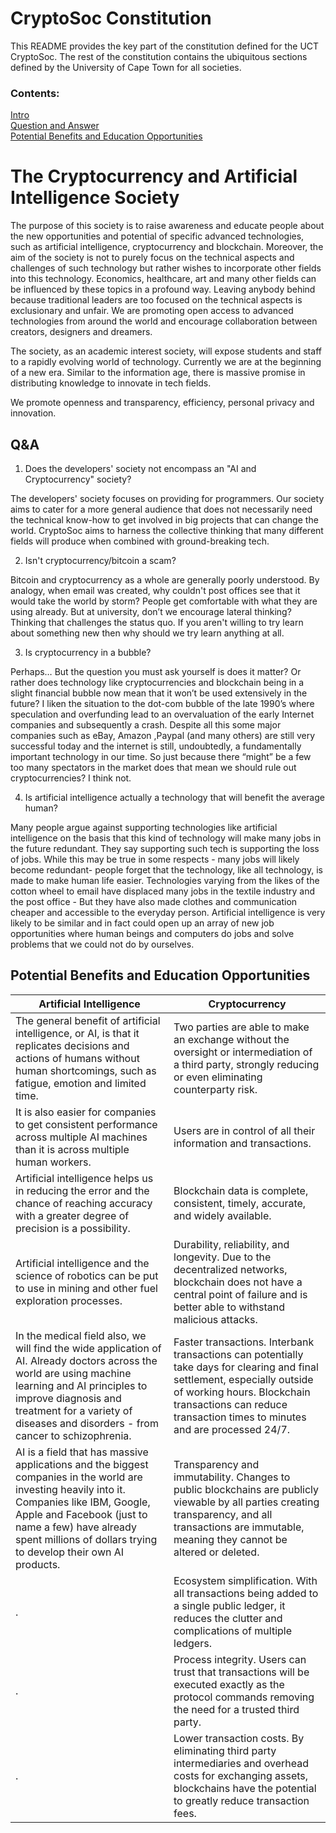 # CryptoSoc Constitution

This README provides the key part of the constitution defined for the UCT CryptoSoc. The rest of the constitution contains the ubiquitous sections defined by the University of Cape Town for all societies.

### Contents: 

[Intro](#the-cryptocurrency-and-artificial-intelligence-society)<br>
[Question and Answer](#qa)<br>
[Potential Benefits and Education Opportunities](#potential-benefits-and-education-opportunities)<br>


# The Cryptocurrency and Artificial Intelligence Society

The purpose of this society is to raise awareness and educate people about the new opportunities and potential of specific advanced technologies, such as artificial intelligence, cryptocurrency and blockchain. Moreover, the aim of the society is not to purely focus on the technical aspects and challenges of such technology but rather wishes to incorporate other fields into this technology. Economics, healthcare, art and many other fields can be influenced by these topics in a profound way. Leaving anybody behind because traditional leaders are too focused on the technical aspects is exclusionary and unfair. We are promoting open access to advanced technologies from around the world and encourage collaboration between creators, designers and dreamers. 

The society, as an academic interest society, will expose students and staff to a rapidly evolving world of technology. Currently we are at the beginning of a new era. Similar to the information age, there is massive promise in distributing knowledge to innovate in tech fields.
 
We promote openness and transparency, efficiency, personal privacy and innovation.

## Q&A
 
1. Does the developers' society not encompass an "AI and Cryptocurrency" society?

The developers' society focuses on providing for programmers. Our society aims to cater for a more general audience that does not necessarily need the technical know-how to get involved in big projects that can change the world. CryptoSoc aims to harness the collective thinking that many different fields will produce when combined with ground-breaking tech. 
 
2. Isn't cryptocurrency/bitcoin a scam?

Bitcoin and cryptocurrency as a whole are generally poorly understood. By analogy, when email was created, why couldn't post offices see that it would take the world by storm? People get comfortable with what they are using already. But at university, don’t we encourage lateral thinking? Thinking that challenges the status quo. If you aren't willing to try learn about something new then why should we try learn anything at all.

3. Is cryptocurrency in a bubble?

Perhaps… But the question you must ask yourself is does it matter? Or rather does technology like cryptocurrencies and blockchain being in a slight financial bubble now mean that it won’t be used extensively in the future?  I liken the situation to the dot-com bubble of the late 1990’s where speculation and overfunding lead to an overvaluation of the early Internet companies and subsequently a crash. Despite all this some major companies such as eBay, Amazon ,Paypal (and many others) are still very successful today and the internet is still, undoubtedly, a fundamentally important technology in our time. So just because there “might” be a few too many spectators in the market does that mean we should rule out cryptocurrencies? I think not.

4. Is artificial intelligence actually a technology that will benefit the average human?

Many people argue against supporting technologies like artificial intelligence on the basis that this kind of technology will make many jobs in the future redundant. They say supporting such tech is supporting the loss of jobs. While this may be true in some respects - many jobs will likely become redundant- people forget that the technology, like all technology, is made to make human life easier. Technologies varying from the likes of the cotton wheel to email have displaced many jobs in the textile industry and the post office - But they have also made clothes and communication cheaper and accessible to the everyday person. Artificial intelligence is very likely to be similar and in fact could open up an array of new job opportunities where human beings and computers do jobs and solve problems that we could not do by ourselves.

## Potential Benefits and Education Opportunities

Artificial Intelligence |	Cryptocurrency
--- | ---
The general benefit of artificial intelligence, or AI, is that it replicates decisions and actions of humans without human shortcomings, such as fatigue, emotion and limited time.	| Two parties are able to make an exchange without the oversight or intermediation of a third party, strongly reducing or even eliminating counterparty risk.
It is also easier for companies to get consistent performance across multiple AI machines than it is across multiple human workers.	| Users are in control of all their information and transactions.
Artificial intelligence helps us in reducing the error and the chance of reaching accuracy with a greater degree of precision is a possibility. |	Blockchain data is complete, consistent, timely, accurate, and widely available.
Artificial intelligence and the science of robotics can be put to use in mining and other fuel exploration processes. |	Durability, reliability, and longevity. Due to the decentralized networks, blockchain does not have a central point of failure and is better able to withstand malicious attacks.
In the medical field also, we will find the wide application of AI. Already doctors across the world are using machine learning and AI principles to improve diagnosis and treatment for a variety of diseases and disorders - from cancer to schizophrenia. | Faster transactions. Interbank transactions can potentially take days for clearing and final settlement, especially outside of working hours. Blockchain transactions can reduce transaction times to minutes and are processed 24/7.
AI is a field that has massive applications and the biggest companies in the world are investing heavily into it. Companies like IBM, Google, Apple and Facebook (just to name a few) have already spent millions of dollars trying to develop their own AI products. | Transparency and immutability. Changes to public blockchains are publicly viewable by all parties creating transparency, and all transactions are immutable, meaning they cannot be altered or deleted.
. | Ecosystem simplification. With all transactions being added to a single public ledger, it reduces the clutter and complications of multiple ledgers.
. | Process integrity. Users can trust that transactions will be executed exactly as the protocol commands removing the need for a trusted third party.
. | Lower transaction costs. By eliminating third party intermediaries and overhead costs for exchanging assets, blockchains have the potential to greatly reduce transaction fees.
